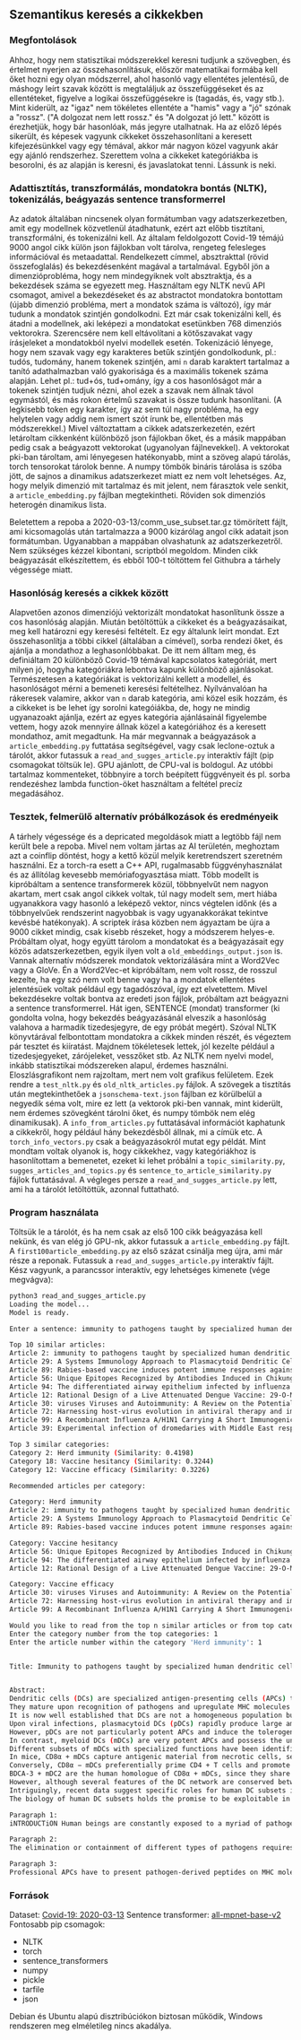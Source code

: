 ## Szemantikus keresés a cikkekben

### Megfontolások

Ahhoz, hogy nem statisztikai módszerekkel keresni tudjunk a szövegben, és értelmet nyerjen az összehasonlításuk, először matematikai formába kell őket hozni egy olyan módszerrel, ahol hasonló vagy ellentétes jelentésű, de máshogy leírt szavak között is megtaláljuk az összefüggéseket és az ellentéteket, figyelve a logikai összefüggésekre is (tagadás, és, vagy stb.). Mint kiderült, az "igaz" nem tökéletes ellentéte a "hamis" vagy a "jó" szónak a "rossz". ("A dolgozat nem lett rossz." és "A dolgozat jó lett." között is érezhetjük, hogy bár hasonlóak, más jegyre utalhatnak.
Ha az előző lépés sikerült, és képesek vagyunk cikkeket összehasonlítani a keresett kifejezésünkkel vagy egy témával, akkor már nagyon közel vagyunk akár egy ajánló rendszerhez. Szerettem volna a cikkeket kategóriákba is besorolni, és az alapján is keresni, és javaslatokat tenni. Lássunk is neki.

### Adattisztítás, transzformálás, mondatokra bontás (NLTK), tokenizálás, beágyazás sentence transformerrel

Az adatok általában nincsenek olyan formátumban vagy adatszerkezetben, amit egy modellnek közvetlenül átadhatunk, ezért azt előbb tisztítani, transzformálni, és tokenizálni kell. Az általam feldolgozott Covid-19 témájú 9000 angol cikk külön json fájlokban volt tárolva, rengeteg felesleges információval és metaadattal. Rendelkezett címmel, absztrakttal (rövid összefoglalás) és bekezdésenként magával a tartalmával. Egyből jön a dimenzióprobléma, hogy nem mindegyiknek volt absztraktja, és a bekezdések száma se egyezett meg. Használtam egy NLTK nevű API csomagot, amivel a bekezdéseket és az abstractot mondatokra bontottam (újabb dimenzió probléma, mert a mondatok száma is változó), így már tudunk a mondatok szintjén gondolkodni. Ezt már csak tokenizálni kell, és átadni a modellnek, aki leképezi a mondatokat esetünkben 768 dimenziós vektorokra. Szerencsére nem kell eltávolítani a kötőszavakat vagy írásjeleket a mondatokból nyelvi modellek esetén. Tokenizáció lényege, hogy nem szavak vagy egy karakteres betűk szintjén gondolkodunk, pl.: tudós, tudomány, hanem tokenek szintjén, ami `n` darab karaktert tartalmaz a tanító adathalmazban való gyakorisága és a maximális tokenek száma alapján. Lehet pl.: tud+ós, tud+omány, így a cos hasonlóságot már a tokenek szintjén tudjuk nézni, ahol ezek a szavak nem állnak távol egymástól, és más rokon értelmű szavakat is össze tudunk hasonlítani. (A legkisebb token egy karakter, így az sem túl nagy probléma, ha egy helytelen vagy addig nem ismert szót írunk be, ellentétben más módszerekkel.) Mivel változtattam a cikkek adatszerkezetén, ezért letároltam cikkenként különböző json fájlokban őket, és a másik mappában pedig csak a beágyazott vektorokat (ugyanolyan fájlnevekkel). A vektorokat pki-ban tároltam, ami lényegesen hatékonyabb, mint a szöveg alapú tárolás, torch tensorokat tárolok benne. A numpy tömbök bináris tárolása is szóba jött, de sajnos a dinamikus adatszerkezet miatt ez nem volt lehetséges. Az, hogy melyik dimenzió mit tartalmaz és mit jelent, nem fárasztok vele senkit, a `article_embedding.py` fájlban megtekintheti. Röviden sok dimenziós heterogén dinamikus lista.

Beletettem a repoba a 2020-03-13/comm_use_subset.tar.gz tömörített fájlt, ami kicsomagolás után tartalmazza a 9000 kizárólag angol cikk adatait json formátumban. Ugyanabban a mappában olvashatunk az adatszerkezetről. Nem szükséges kézzel kibontani, scriptból megoldom. Minden cikk beágyazását elkészítettem, és ebből 100-t töltöttem fel Githubra a tárhely végessége miatt.

### Hasonlóság keresés a cikkek között

Alapvetően azonos dimenziójú vektorizált mondatokat hasonlítunk össze a cos hasonlóság alapján. Miután betöltöttük a cikkeket és a beágyazásaikat, meg kell határozni egy keresési feltételt. Ez egy általunk leírt mondat. Ezt összehasonlítja a többi cikkel (általában a címével), sorba rendezi őket, és ajánlja a mondathoz a leghasonlóbbakat. De itt nem álltam meg, és definiáltam 20 különböző Covid-19 témával kapcsolatos kategóriát, mert milyen jó, hogyha kategóriákra lebontva kapunk különböző ajánlásokat. Természetesen a kategóriákat is vektorizálni kellett a modellel, és hasonlóságot mérni a bemeneti keresési feltételhez. Nyílvánvalóan ha rákeresek valamire, akkor van `n` darab kategória, ami közel esik hozzám, és a cikkeket is be lehet így sorolni kategóiákba, de, hogy ne mindig ugyanazoakt ajánlja, ezért az egyes kategória ajánlásainál figyelembe vettem, hogy azok mennyire állnak közel a kategóriához és a keresett mondathoz, amit megadtunk. Ha már megvannak a beágyazások a `article_embedding.py` futtatása segítségével, vagy csak leclone-oztuk a tárolót, akkor futassuk a `read_and_sugges_article.py` interaktív fájlt (pip csomagokat töltsük le). GPU ajánlott, de CPU-val is boldogul. Az utóbbi tartalmaz kommenteket, többnyire a torch beépített függvényeit és pl. sorba rendezéshez lambda function-öket használtam a feltétel precíz megadásához.

### Tesztek, felmerülő alternatív próbálkozások és eredményeik

A tárhely végessége és a depricated megoldások miatt a legtöbb fájl nem került bele a repoba. Mivel nem voltam jártas az AI területén, meghoztam azt a coinflip döntést, hogy a kettő közül melyik keretrendszert szeretném használni. Ez a torch-ra esett a C++ API, rugalmasabb függvényhasználat és az állítólag kevesebb memóriafogyasztása miatt. Több modellt is kipróbáltam a sentence transformerek közül, többnyelvűt nem nagyon akartam, mert csak angol cikkek voltak, túl nagy modelt sem, mert hiába ugyanakkora vagy hasonló a leképező vektor, nincs végtelen időnk (és a többnyelvűek rendszerint nagyobbak is vagy ugyanakkorákat tekintve kevésbé hatékonyak). A scriptek írása közben nem ágyaztam be újra a 9000 cikket mindig, csak kisebb részeket, hogy a módszerem helyes-e. Próbáltam olyat, hogy együtt tárolom a mondatokat és a beágyazásait egy közös adatszerkezetben, egyik ilyen volt a `old_embeddings_output.json` is. Vannak alternatív módszerek mondatok vektorizálására mint a Word2Vec vagy a GloVe. Én a Word2Vec-et kipróbáltam, nem volt rossz, de rosszul kezelte, ha egy szó nem volt benne vagy ha a mondatok ellentétes jelentésüek voltak például egy tagadószóval, így ezt elvetettem. Mivel bekezdésekre voltak bontva az eredeti json fájlok, próbáltam azt beágyazni a sentence transformerrel. Hát igen, SENTENCE (mondat) transformer (ki gondolta volna, hogy bekezdés beágyazásánál elveszik a hasonlóság valahova a harmadik tizedesjegyre, de egy próbát megért). Szóval NLTK könyvtárával felbontottam mondatokra a cikkek minden részét, és végeztem pár tesztet és kiíratást. Majdnem tökéletesek lettek, jól kezelte például a tizedesjegyeket, zárójeleket, vesszőket stb. Az NLTK nem nyelvi model, inkább statisztikai módszereken alapul, érdemes használni. Eloszlásgrafikont nem rajzoltam, mert nem volt grafikus felületem. Ezek rendre a `test_nltk.py` és `old_nltk_articles.py` fájlok. A szövegek a tisztítás után megtekinthetőek a `jsonschema-text.json` fájlban ez körülbelül a negyedik séma volt, mire ez lett (a vektorok pki-ben vannak, mint kiderült, nem érdemes szövegként tárolni őket, és numpy tömbök nem elég dinamikusak). A `info_from_articles.py` futtatásával információt kaphatunk a cikkekről, hogy például hány bekezdésből állnak, mi a címük etc. A `torch_info_vectors.py` csak a beágyazásokról mutat egy példát. Mint mondtam voltak olyanok is, hogy cikkekhez, vagy kategóriákhoz is hasonlítottam a bemenetet, ezeket ki lehet próbálni a `topic_similarity.py`, `sugges_articles_and_topics.py` és `sentence_to_article_similarity.py` fájlok futtatásával. A végleges persze a  `read_and_sugges_article.py` lett, ami ha a tárolót letöltöttük, azonnal futtatható.

### Program használata

Töltsük le a tárolót, és ha nem csak az első 100 cikk beágyazása kell nekünk, és van elég jó GPU-nk, akkor futassuk a `article_embedding.py` fájlt. A `first100article_embedding.py` az első százat csinálja meg újra, ami már része a reponak.
Futassuk a `read_and_sugges_article.py` interaktív fájlt. Kész vagyunk, a parancssor interaktív, egy lehetséges kimenete (vége megvágva):

```bash
python3 read_and_sugges_article.py 
Loading the model...
Model is ready.

Enter a sentence: immunity to pathogens taught by specialized human dendritic cell subsets

Top 10 similar articles:
Article 2: immunity to pathogens taught by specialized human dendritic cell subsets (Similarity: 1.0000)
Article 29: A Systems Immunology Approach to Plasmacytoid Dendritic Cell Function in Cytopathic Virus Infections (Similarity: 0.6371)
Article 89: Rabies-based vaccine induces potent immune responses against Nipah virus (Similarity: 0.4184)
Article 56: Unique Epitopes Recognized by Antibodies Induced in Chikungunya Virus-Infected Non-Human Primates: Implications for the Study of Immunopathology and Vaccine Development (Similarity: 0.3780)
Article 94: The differentiated airway epithelium infected by influenza viruses maintains the barrier function despite a dramatic loss of ciliated cells OPEN (Similarity: 0.3740)
Article 12: Rational Design of a Live Attenuated Dengue Vaccine: 29-O-Methyltransferase Mutants Are Highly Attenuated and Immunogenic in Mice and Macaques (Similarity: 0.3508)
Article 30: viruses Viruses and Autoimmunity: A Review on the Potential Interaction and Molecular Mechanisms (Similarity: 0.3482)
Article 72: Harnessing host-virus evolution in antiviral therapy and immunotherapy (Similarity: 0.3415)
Article 99: A Recombinant Influenza A/H1N1 Carrying A Short Immunogenic Peptide of MERS-CoV as Bivalent Vaccine in BALB/c Mice (Similarity: 0.3411)
Article 39: Experimental infection of dromedaries with Middle East respiratory syndrome-Coronavirus is accompanied by massive ciliary loss and depletion of the cell surface receptor dipeptidyl peptidase 4 OPEN (Similarity: 0.3410)

Top 3 similar categories:
Category 2: Herd immunity (Similarity: 0.4198)
Category 18: Vaccine hesitancy (Similarity: 0.3244)
Category 12: Vaccine efficacy (Similarity: 0.3226)

Recommended articles per category:

Category: Herd immunity
Article 2: immunity to pathogens taught by specialized human dendritic cell subsets (Avg Similarity: 0.7099)
Article 29: A Systems Immunology Approach to Plasmacytoid Dendritic Cell Function in Cytopathic Virus Infections (Avg Similarity: 0.5285)
Article 89: Rabies-based vaccine induces potent immune responses against Nipah virus (Avg Similarity: 0.4191)

Category: Vaccine hesitancy
Article 56: Unique Epitopes Recognized by Antibodies Induced in Chikungunya Virus-Infected Non-Human Primates: Implications for the Study of Immunopathology and Vaccine Development (Avg Similarity: 0.3512)
Article 94: The differentiated airway epithelium infected by influenza viruses maintains the barrier function despite a dramatic loss of ciliated cells OPEN (Avg Similarity: 0.3492)
Article 12: Rational Design of a Live Attenuated Dengue Vaccine: 29-O-Methyltransferase Mutants Are Highly Attenuated and Immunogenic in Mice and Macaques (Avg Similarity: 0.3376)

Category: Vaccine efficacy
Article 30: viruses Viruses and Autoimmunity: A Review on the Potential Interaction and Molecular Mechanisms (Avg Similarity: 0.3354)
Article 72: Harnessing host-virus evolution in antiviral therapy and immunotherapy (Avg Similarity: 0.3320)
Article 99: A Recombinant Influenza A/H1N1 Carrying A Short Immunogenic Peptide of MERS-CoV as Bivalent Vaccine in BALB/c Mice (Avg Similarity: 0.3318)

Would you like to read from the top n similar articles or from top categories? (Enter 'n' or 'categories'): categories
Enter the category number from the top categories: 1
Enter the article number within the category 'Herd immunity': 1


Title: Immunity to pathogens taught by specialized human dendritic cell subsets


Abstract:
Dendritic cells (DCs) are specialized antigen-presenting cells (APCs) that have a key role in immune responses because they bridge the innate and adaptive arms of the immune system.
They mature upon recognition of pathogens and upregulate MHC molecules and costimulatory receptors to activate antigen-specific CD4 + and CD8 + T cells.
It is now well established that DCs are not a homogeneous population but are composed of different subsets with specialized functions in immune responses to specific pathogens.
Upon viral infections, plasmacytoid DCs (pDCs) rapidly produce large amounts of IFN-α, which has potent antiviral functions and activates several other immune cells.
However, pDCs are not particularly potent APCs and induce the tolerogenic cytokine IL-10 in CD4 + T cells.
In contrast, myeloid DCs (mDCs) are very potent APCs and possess the unique capacity to prime naive T cells and consequently to initiate a primary adaptive immune response.
Different subsets of mDCs with specialized functions have been identified.
In mice, CD8α + mDCs capture antigenic material from necrotic cells, secrete high levels of IL-12, and prime Th1 and cytotoxic T-cell responses to control intracellular pathogens.
Conversely, CD8α − mDCs preferentially prime CD4 + T cells and promote Th2 or Th17 differentiation.
BDCA-3 + mDC2 are the human homologue of CD8α + mDCs, since they share the expression of several key molecules, the capacity to cross-present antigens to CD8 + T-cells and to produce IFN-λ.
However, although several features of the DC network are conserved between humans and mice, the expression of several toll-like receptors as well as the production of cytokines that regulate T-cell differentiation are different.
Intriguingly, recent data suggest specific roles for human DC subsets in immune responses against individual pathogens.
The biology of human DC subsets holds the promise to be exploitable in translational medicine, in particular for the development of vaccines against persistent infections or cancer.

Paragraph 1:
iNTRODUCTiON Human beings are constantly exposed to a myriad of pathogens, including bacteria, fungi, and viruses. These foreign invaders or cohabitants contain molecular structures that are sensed by the innate immune system, which mounts a first-line defense and also activates a pathogen-specific, adaptive immune response. The adaptive immune system is composed of B cells that produce specific antibodies, CD8 + T cells that can kill pathogen-infected cells, and CD4 + T cells that produce effector cytokines and coordinate the immune response. T cells express antigen receptors (T-cell antigen receptors, TCR) that recognize specific peptides presented on MHC molecules. CD8 + T cells recognize peptides presented by MHC class-I molecules that are ubiquitously expressed, whereas CD4 + T cells are activated by peptide-MHC class-II complexes, which are largely restricted to antigen-presenting cells (APCs). Dendritic cells (DCs) can express very high levels of MHC and costimulatory molecules, and it is generally accepted that they are the relevant cells to induce the activation ("priming") of antigen-specific "naive" T cells (1, 2) and induce their differentiation into various types of effector T cells.

Paragraph 2:
The elimination or containment of different types of pathogens requires dedicated classes of adaptive immune responses (3) . Thus, pathogens like viruses or intracellular bacteria require CD4 + and CD8 + T cells that produce IFN-γ and kill infected cells (Th1 and CTL, respectively). IL-12 is the critical cytokine that induces this type of response, but IL-12 production by DC is tightly controlled and requires several stimuli derived from pathogens and from CD4 + helper T cells (4) (5) (6) (7) (8) (9) . Conversely, extracellular bacteria and fungi require a different type of response that can be mediated by Th17 cells (10) (11) (12) . These effector cells are induced by proinflammatory cytokines produced by DC and macrophages (13) and attract neutrophils that in turn phagocytose extracellular bacteria (14) . A third type of effector response is the Th2 response, which is required to expel extracellular parasites such as helminths by activating eosinophils and basophils and by inducing antibodies of the IgE class (15) . IL-4 is the critical cytokine that induces this response (16) , but IL-4 is normally not produced by DC (17, 18) . Finally, these different effector responses have to be controlled by specialized regulatory T cells, in particular by IL-10-producing T cells ("Tr1 cells"), which are generated from effector cells and are important to avoid excessive tissue damage by adaptive immune responses (19) (20) (21) (22) . Cytokines that promote this type of regulatory T-cell response are IFN-α, IL-27, and IL-10 (23) (24) (25) , and all these cytokines can be produced by DCs (26, 27) .

Paragraph 3:
Professional APCs have to present pathogen-derived peptides on MHC molecules to activate antigen-specific T cells. DCs are phagocytic in the immature state, i.e., under steady-state conditions and upon initial pathogen encounter, and can take up antigenic material by pinocytosis or by surface receptor-mediated internalization (28) . Proteins from pathogens are then shuttled to lysosomes where they are chopped to peptides and loaded on MHC class-II molecules (29, 30) . These peptide-MHC complexes are then transported to the plasma membrane to activate specific CD4 + T cells. The presentation of peptides derived from exogenous proteins on MHC class-I, a process called cross-presentation (31, 32) , is a largely unique feature of DCs and is particularly important to activate CD8 + T cells in viral infections. Virus-infected cells express viral proteins in the cytosol where they are degraded to peptides by the proteasome, translocated to the endoplasmic reticulum by TAP proteins, and loaded on MHC class-I molecules (31) . However, since DCs are not necessarily infected by viruses, they must be able to process virus-derived proteins also from external sources, such as virus-infected cells, to activate CD8 + T cells. The mechanism of cross-presentation is still incompletely understood, but two distinct pathways via vacuoles and peptide translocation from phagolysosomes to the cytosol have been described (32) . It is believed that cross-presentation is the most important pathway leading to the induction of cytotoxic T-cell responses, and excellent reviews have been published on this relevant topic (31) (32) (33) .
```

### Források

Dataset: [Covid-19: 2020-03-13](https://allenai.org/data/cord-19)
Sentence transformer: [all-mpnet-base-v2](https://huggingface.co/sentence-transformers/all-mpnet-base-v2)
Fontosabb pip csomagok:
 - NLTK
 - torch
 - sentence_transformers
 - numpy
 - pickle
 - tarfile
 - json

Debian és Ubuntu alapú disztribúciókon biztosan működik, Windows rendszeren meg elméletileg nincs akadálya.
